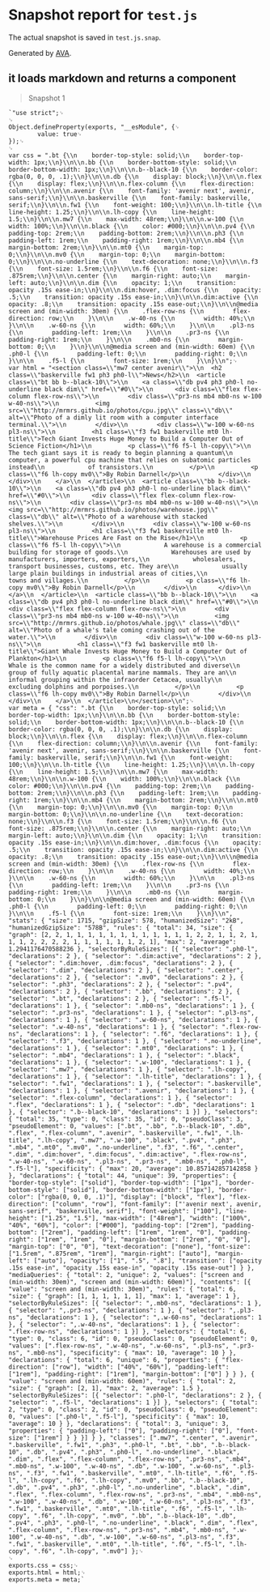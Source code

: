 # Snapshot report for `test.js`

The actual snapshot is saved in `test.js.snap`.

Generated by [AVA](https://ava.li).

## it loads markdown and returns a component

> Snapshot 1

    `"use strict";␊
    ␊
    Object.defineProperty(exports, "__esModule", {␊
            value: true␊
    });␊
    ␊
    var css = ".bt {\\n    border-top-style: solid;\\n    border-top-width: 1px;\\n}\\n\\n.bb {\\n    border-bottom-style: solid;\\n    border-bottom-width: 1px;\\n}\\n\\n.b--black-10 {\\n    border-color: rgba(0, 0, 0, .1);\\n}\\n\\n.db {\\n    display: block;\\n}\\n\\n.flex {\\n    display: flex;\\n}\\n\\n.flex-column {\\n    flex-direction: column;\\n}\\n\\n.avenir {\\n    font-family: 'avenir next', avenir, sans-serif;\\n}\\n\\n.baskerville {\\n    font-family: baskerville, serif;\\n}\\n\\n.fw1 {\\n    font-weight: 100;\\n}\\n\\n.lh-title {\\n    line-height: 1.25;\\n}\\n\\n.lh-copy {\\n    line-height: 1.5;\\n}\\n\\n.mw7 {\\n    max-width: 48rem;\\n}\\n\\n.w-100 {\\n    width: 100%;\\n}\\n\\n.black {\\n    color: #000;\\n}\\n\\n.pv4 {\\n    padding-top: 2rem;\\n    padding-bottom: 2rem;\\n}\\n\\n.ph3 {\\n    padding-left: 1rem;\\n    padding-right: 1rem;\\n}\\n\\n.mb4 {\\n    margin-bottom: 2rem;\\n}\\n\\n.mt0 {\\n    margin-top: 0;\\n}\\n\\n.mv0 {\\n    margin-top: 0;\\n    margin-bottom: 0;\\n}\\n\\n.no-underline {\\n    text-decoration: none;\\n}\\n\\n.f3 {\\n    font-size: 1.5rem;\\n}\\n\\n.f6 {\\n    font-size: .875rem;\\n}\\n\\n.center {\\n    margin-right: auto;\\n    margin-left: auto;\\n}\\n\\n.dim {\\n    opacity: 1;\\n    transition: opacity .15s ease-in;\\n}\\n\\n.dim:hover, .dim:focus {\\n    opacity: .5;\\n    transition: opacity .15s ease-in;\\n}\\n\\n.dim:active {\\n    opacity: .8;\\n    transition: opacity .15s ease-out;\\n}\\n\\n@media screen and (min-width: 30em) {\\n    .flex-row-ns {\\n        flex-direction: row;\\n    }\\n\\n    .w-40-ns {\\n        width: 40%;\\n    }\\n\\n    .w-60-ns {\\n        width: 60%;\\n    }\\n\\n    .pl3-ns {\\n        padding-left: 1rem;\\n    }\\n\\n    .pr3-ns {\\n        padding-right: 1rem;\\n    }\\n\\n    .mb0-ns {\\n        margin-bottom: 0;\\n    }\\n}\\n\\n@media screen and (min-width: 60em) {\\n    .ph0-l {\\n        padding-left: 0;\\n        padding-right: 0;\\n    }\\n\\n    .f5-l {\\n        font-size: 1rem;\\n    }\\n}\\n";␊
    var html = "<section class=\\"mw7 center avenir\\">\\n  <h2 class=\\"baskerville fw1 ph3 ph0-l\\">News</h2>\\n  <article class=\\"bt bb b--black-10\\">\\n    <a class=\\"db pv4 ph3 ph0-l no-underline black dim\\" href=\\"#0\\">\\n      <div class=\\"flex flex-column flex-row-ns\\">\\n        <div class=\\"pr3-ns mb4 mb0-ns w-100 w-40-ns\\">\\n          <img src=\\"http://mrmrs.github.io/photos/cpu.jpg\\" class=\\"db\\" alt=\\"Photo of a dimly lit room with a computer interface terminal.\\">\\n        </div>\\n        <div class=\\"w-100 w-60-ns pl3-ns\\">\\n          <h1 class=\\"f3 fw1 baskerville mt0 lh-title\\">Tech Giant Invests Huge Money to Build a Computer Out of Science Fiction</h1>\\n          <p class=\\"f6 f5-l lh-copy\\">\\n            The tech giant says it is ready to begin planning a quantum\\n            computer, a powerful cpu machine that relies on subatomic particles instead\\n            of transistors.\\n          </p>\\n          <p class=\\"f6 lh-copy mv0\\">By Robin Darnell</p>\\n        </div>\\n      </div>\\n    </a>\\n  </article>\\n  <article class=\\"bb b--black-10\\">\\n    <a class=\\"db pv4 ph3 ph0-l no-underline black dim\\" href=\\"#0\\">\\n      <div class=\\"flex flex-column flex-row-ns\\">\\n        <div class=\\"pr3-ns mb4 mb0-ns w-100 w-40-ns\\">\\n          <img src=\\"http://mrmrs.github.io/photos/warehouse.jpg\\" class=\\"db\\" alt=\\"Photo of a warehouse with stacked shelves.\\">\\n        </div>\\n        <div class=\\"w-100 w-60-ns pl3-ns\\">\\n          <h1 class=\\"f3 fw1 baskerville mt0 lh-title\\">Warehouse Prices Are Fast on the Rise</h1>\\n          <p class=\\"f6 f5-l lh-copy\\">\\n            A warehouse is a commercial building for storage of goods.\\n            Warehouses are used by manufacturers, importers, exporters,\\n            wholesalers, transport businesses, customs, etc. They are\\n            usually large plain buildings in industrial areas of cities,\\n            towns and villages.\\n          </p>\\n          <p class=\\"f6 lh-copy mv0\\">By Robin Darnell</p>\\n        </div>\\n      </div>\\n    </a>\\n  </article>\\n  <article class=\\"bb b--black-10\\">\\n    <a class=\\"db pv4 ph3 ph0-l no-underline black dim\\" href=\\"#0\\">\\n      <div class=\\"flex flex-column flex-row-ns\\">\\n        <div class=\\"pr3-ns mb4 mb0-ns w-100 w-40-ns\\">\\n          <img src=\\"http://mrmrs.github.io/photos/whale.jpg\\" class=\\"db\\" alt=\\"Photo of a whale's tale coming crashing out of the water.\\">\\n        </div>\\n        <div class=\\"w-100 w-60-ns pl3-ns\\">\\n          <h1 class=\\"f3 fw1 baskerville mt0 lh-title\\">Giant Whale Invests Huge Money to Build a Computer Out of Plankton</h1>\\n          <p class=\\"f6 f5-l lh-copy\\">\\n            Whale is the common name for a widely distributed and diverse\\n            group of fully aquatic placental marine mammals. They are an\\n            informal grouping within the infraorder Cetacea, usually\\n            excluding dolphins and porpoises.\\n          </p>\\n          <p class=\\"f6 lh-copy mv0\\">By Robin Darnell</p>\\n        </div>\\n      </div>\\n    </a>\\n  </article>\\n</section>\\n";␊
    var meta = { "css": ".bt {\\n    border-top-style: solid;\\n    border-top-width: 1px;\\n}\\n\\n.bb {\\n    border-bottom-style: solid;\\n    border-bottom-width: 1px;\\n}\\n\\n.b--black-10 {\\n    border-color: rgba(0, 0, 0, .1);\\n}\\n\\n.db {\\n    display: block;\\n}\\n\\n.flex {\\n    display: flex;\\n}\\n\\n.flex-column {\\n    flex-direction: column;\\n}\\n\\n.avenir {\\n    font-family: 'avenir next', avenir, sans-serif;\\n}\\n\\n.baskerville {\\n    font-family: baskerville, serif;\\n}\\n\\n.fw1 {\\n    font-weight: 100;\\n}\\n\\n.lh-title {\\n    line-height: 1.25;\\n}\\n\\n.lh-copy {\\n    line-height: 1.5;\\n}\\n\\n.mw7 {\\n    max-width: 48rem;\\n}\\n\\n.w-100 {\\n    width: 100%;\\n}\\n\\n.black {\\n    color: #000;\\n}\\n\\n.pv4 {\\n    padding-top: 2rem;\\n    padding-bottom: 2rem;\\n}\\n\\n.ph3 {\\n    padding-left: 1rem;\\n    padding-right: 1rem;\\n}\\n\\n.mb4 {\\n    margin-bottom: 2rem;\\n}\\n\\n.mt0 {\\n    margin-top: 0;\\n}\\n\\n.mv0 {\\n    margin-top: 0;\\n    margin-bottom: 0;\\n}\\n\\n.no-underline {\\n    text-decoration: none;\\n}\\n\\n.f3 {\\n    font-size: 1.5rem;\\n}\\n\\n.f6 {\\n    font-size: .875rem;\\n}\\n\\n.center {\\n    margin-right: auto;\\n    margin-left: auto;\\n}\\n\\n.dim {\\n    opacity: 1;\\n    transition: opacity .15s ease-in;\\n}\\n\\n.dim:hover, .dim:focus {\\n    opacity: .5;\\n    transition: opacity .15s ease-in;\\n}\\n\\n.dim:active {\\n    opacity: .8;\\n    transition: opacity .15s ease-out;\\n}\\n\\n@media screen and (min-width: 30em) {\\n    .flex-row-ns {\\n        flex-direction: row;\\n    }\\n\\n    .w-40-ns {\\n        width: 40%;\\n    }\\n\\n    .w-60-ns {\\n        width: 60%;\\n    }\\n\\n    .pl3-ns {\\n        padding-left: 1rem;\\n    }\\n\\n    .pr3-ns {\\n        padding-right: 1rem;\\n    }\\n\\n    .mb0-ns {\\n        margin-bottom: 0;\\n    }\\n}\\n\\n@media screen and (min-width: 60em) {\\n    .ph0-l {\\n        padding-left: 0;\\n        padding-right: 0;\\n    }\\n\\n    .f5-l {\\n        font-size: 1rem;\\n    }\\n}\\n", "stats": { "size": 1715, "gzipSize": 578, "humanizedSize": "2kB", "humanizedGzipSize": "578B", "rules": { "total": 34, "size": { "graph": [2, 2, 1, 1, 1, 1, 1, 1, 1, 1, 1, 1, 1, 1, 2, 2, 1, 1, 2, 1, 1, 1, 2, 2, 2, 2, 1, 1, 1, 1, 1, 1, 2, 1], "max": 2, "average": 1.2941176470588236 }, "selectorByRuleSizes": [{ "selector": ".ph0-l", "declarations": 2 }, { "selector": ".dim:active", "declarations": 2 }, { "selector": ".dim:hover, .dim:focus", "declarations": 2 }, { "selector": ".dim", "declarations": 2 }, { "selector": ".center", "declarations": 2 }, { "selector": ".mv0", "declarations": 2 }, { "selector": ".ph3", "declarations": 2 }, { "selector": ".pv4", "declarations": 2 }, { "selector": ".bb", "declarations": 2 }, { "selector": ".bt", "declarations": 2 }, { "selector": ".f5-l", "declarations": 1 }, { "selector": ".mb0-ns", "declarations": 1 }, { "selector": ".pr3-ns", "declarations": 1 }, { "selector": ".pl3-ns", "declarations": 1 }, { "selector": ".w-60-ns", "declarations": 1 }, { "selector": ".w-40-ns", "declarations": 1 }, { "selector": ".flex-row-ns", "declarations": 1 }, { "selector": ".f6", "declarations": 1 }, { "selector": ".f3", "declarations": 1 }, { "selector": ".no-underline", "declarations": 1 }, { "selector": ".mt0", "declarations": 1 }, { "selector": ".mb4", "declarations": 1 }, { "selector": ".black", "declarations": 1 }, { "selector": ".w-100", "declarations": 1 }, { "selector": ".mw7", "declarations": 1 }, { "selector": ".lh-copy", "declarations": 1 }, { "selector": ".lh-title", "declarations": 1 }, { "selector": ".fw1", "declarations": 1 }, { "selector": ".baskerville", "declarations": 1 }, { "selector": ".avenir", "declarations": 1 }, { "selector": ".flex-column", "declarations": 1 }, { "selector": ".flex", "declarations": 1 }, { "selector": ".db", "declarations": 1 }, { "selector": ".b--black-10", "declarations": 1 }] }, "selectors": { "total": 35, "type": 0, "class": 35, "id": 0, "pseudoClass": 3, "pseudoElement": 0, "values": [".bt", ".bb", ".b--black-10", ".db", ".flex", ".flex-column", ".avenir", ".baskerville", ".fw1", ".lh-title", ".lh-copy", ".mw7", ".w-100", ".black", ".pv4", ".ph3", ".mb4", ".mt0", ".mv0", ".no-underline", ".f3", ".f6", ".center", ".dim", ".dim:hover", ".dim:focus", ".dim:active", ".flex-row-ns", ".w-40-ns", ".w-60-ns", ".pl3-ns", ".pr3-ns", ".mb0-ns", ".ph0-l", ".f5-l"], "specificity": { "max": 20, "average": 10.857142857142858 } }, "declarations": { "total": 44, "unique": 39, "properties": { "border-top-style": ["solid"], "border-top-width": ["1px"], "border-bottom-style": ["solid"], "border-bottom-width": ["1px"], "border-color": ["rgba(0, 0, 0, .1)"], "display": ["block", "flex"], "flex-direction": ["column", "row"], "font-family": ["'avenir next', avenir, sans-serif", "baskerville, serif"], "font-weight": ["100"], "line-height": ["1.25", "1.5"], "max-width": ["48rem"], "width": ["100%", "40%", "60%"], "color": ["#000"], "padding-top": ["2rem"], "padding-bottom": ["2rem"], "padding-left": ["1rem", "1rem", "0"], "padding-right": ["1rem", "1rem", "0"], "margin-bottom": ["2rem", "0", "0"], "margin-top": ["0", "0"], "text-decoration": ["none"], "font-size": ["1.5rem", ".875rem", "1rem"], "margin-right": ["auto"], "margin-left": ["auto"], "opacity": ["1", ".5", ".8"], "transition": ["opacity .15s ease-in", "opacity .15s ease-in", "opacity .15s ease-out"] } }, "mediaQueries": { "total": 2, "unique": 2, "values": ["screen and (min-width: 30em)", "screen and (min-width: 60em)"], "contents": [{ "value": "screen and (min-width: 30em)", "rules": { "total": 6, "size": { "graph": [1, 1, 1, 1, 1, 1], "max": 1, "average": 1 }, "selectorByRuleSizes": [{ "selector": ",.mb0-ns", "declarations": 1 }, { "selector": ",.pr3-ns", "declarations": 1 }, { "selector": ",.pl3-ns", "declarations": 1 }, { "selector": ",.w-60-ns", "declarations": 1 }, { "selector": ",.w-40-ns", "declarations": 1 }, { "selector": ".flex-row-ns", "declarations": 1 }] }, "selectors": { "total": 6, "type": 0, "class": 6, "id": 0, "pseudoClass": 0, "pseudoElement": 0, "values": [".flex-row-ns", ".w-40-ns", ".w-60-ns", ".pl3-ns", ".pr3-ns", ".mb0-ns"], "specificity": { "max": 10, "average": 10 } }, "declarations": { "total": 6, "unique": 6, "properties": { "flex-direction": ["row"], "width": ["40%", "60%"], "padding-left": ["1rem"], "padding-right": ["1rem"], "margin-bottom": ["0"] } } }, { "value": "screen and (min-width: 60em)", "rules": { "total": 2, "size": { "graph": [2, 1], "max": 2, "average": 1.5 }, "selectorByRuleSizes": [{ "selector": ".ph0-l", "declarations": 2 }, { "selector": ",.f5-l", "declarations": 1 }] }, "selectors": { "total": 2, "type": 0, "class": 2, "id": 0, "pseudoClass": 0, "pseudoElement": 0, "values": [".ph0-l", ".f5-l"], "specificity": { "max": 10, "average": 10 } }, "declarations": { "total": 3, "unique": 3, "properties": { "padding-left": ["0"], "padding-right": ["0"], "font-size": ["1rem"] } } }] } }, "classes": [".mw7", ".center", ".avenir", ".baskerville", ".fw1", ".ph3", ".ph0-l", ".bt", ".bb", ".b--black-10", ".db", ".pv4", ".ph3", ".ph0-l", ".no-underline", ".black", ".dim", ".flex", ".flex-column", ".flex-row-ns", ".pr3-ns", ".mb4", ".mb0-ns", ".w-100", ".w-40-ns", ".db", ".w-100", ".w-60-ns", ".pl3-ns", ".f3", ".fw1", ".baskerville", ".mt0", ".lh-title", ".f6", ".f5-l", ".lh-copy", ".f6", ".lh-copy", ".mv0", ".bb", ".b--black-10", ".db", ".pv4", ".ph3", ".ph0-l", ".no-underline", ".black", ".dim", ".flex", ".flex-column", ".flex-row-ns", ".pr3-ns", ".mb4", ".mb0-ns", ".w-100", ".w-40-ns", ".db", ".w-100", ".w-60-ns", ".pl3-ns", ".f3", ".fw1", ".baskerville", ".mt0", ".lh-title", ".f6", ".f5-l", ".lh-copy", ".f6", ".lh-copy", ".mv0", ".bb", ".b--black-10", ".db", ".pv4", ".ph3", ".ph0-l", ".no-underline", ".black", ".dim", ".flex", ".flex-column", ".flex-row-ns", ".pr3-ns", ".mb4", ".mb0-ns", ".w-100", ".w-40-ns", ".db", ".w-100", ".w-60-ns", ".pl3-ns", ".f3", ".fw1", ".baskerville", ".mt0", ".lh-title", ".f6", ".f5-l", ".lh-copy", ".f6", ".lh-copy", ".mv0"] };␊
    ␊
    exports.css = css;␊
    exports.html = html;␊
    exports.meta = meta;`
